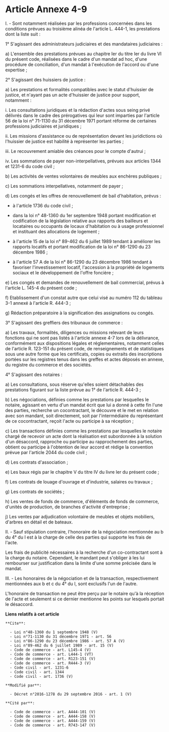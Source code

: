 # Article Annexe 4-9

I. - Sont notamment réalisées par les professions concernées dans les conditions prévues au troisième alinéa de l'article L.
444-1, les prestations dont la liste suit : 

1° S'agissant des administrateurs judiciaires et des mandataires judiciaires : 

a) L'ensemble des prestations prévues au chapitre Ier du titre Ier du livre VI du présent code, réalisées dans le cadre d'un
mandat ad hoc, d'une procédure de conciliation, d'un mandat à l'exécution de l'accord ou d'une expertise ; 

2° S'agissant des huissiers de justice : 

a) Les prestations et formalités compatibles avec le statut d'huissier de justice, et n'ayant pas un acte d'huissier de
justice pour support, notamment : 

i. Les consultations juridiques et la rédaction d'actes sous seing privé délivrés dans le cadre des prérogatives qui leur
sont imparties par l'article 56 de la loi n° 71-1130 du 31 décembre 1971 portant réforme de certaines professions judiciaires
et juridiques ; 

ii. Les missions d'assistance ou de représentation devant les juridictions où l'huissier de justice est habilité à
représenter les parties ; 

iii. Le recouvrement amiable des créances pour le compte d'autrui ; 

iv. Les sommations de payer non-interpellatives, prévues aux articles 1344 et 1231-6 du code civil ; 

b) Les activités de ventes volontaires de meubles aux enchères publiques ; 

c) Les sommations interpellatives, notamment de payer ; 

d) Les congés et les offres de renouvellement de bail d'habitation, prévus :

- à l'article 1736 du code civil ;

- dans la loi n° 48-1360 du 1er septembre 1948 portant modification et codification de la législation relative aux rapports
des bailleurs et locataires ou occupants de locaux d'habitation ou à usage professionnel et instituant des allocations de
logement ;

- à l'article 15 de la loi n° 89-462 du 6 juillet 1989 tendant à améliorer les rapports locatifs et portant modification de
la loi n° 86-1290 du 23 décembre 1986 ;

- à l'article 57 A de la loi n° 86-1290 du 23 décembre 1986 tendant à favoriser l'investissement locatif, l'accession à la
propriété de logements sociaux et le développement de l'offre foncière ; 

e) Les congés et demandes de renouvellement de bail commercial, prévus à l'article L. 145-4 du présent code ; 

f) Etablissement d'un constat autre que celui visé au numéro 112 du tableau 3-1 annexé à l'article R. 444-3 ; 

g) Rédaction préparatoire à la signification des assignations ou congés. 

3° S'agissant des greffiers des tribunaux de commerce : 

a) Les travaux, formalités, diligences ou missions relevant de leurs fonctions qui ne sont pas listés à l'article annexe 4-7
lors de la délivrance, conformément aux dispositions légales et réglementaires, notamment celles de l'article R. 123-151 du
présent code, de renseignements et de statistiques sous une autre forme que les certificats, copies ou extraits des
inscriptions portées sur les registres tenus dans les greffes et actes déposés en annexe, du registre du commerce et des
sociétés. 

4° S'agissant des notaires : 

a) Les consultations, sous réserve qu'elles soient détachables des prestations figurant sur la liste prévue au 1° de
l'article R. 444-3 ; 

b) Les négociations, définies comme les prestations par lesquelles le notaire, agissant en vertu d'un mandat écrit que lui a
donné à cette fin l'une des parties, recherche un cocontractant, le découvre et le met en relation avec son mandant, soit
directement, soit par l'intermédiaire du représentant de ce cocontractant, reçoit l'acte ou participe à sa réception ; 

c) Les transactions définies comme les prestations par lesquelles le notaire chargé de recevoir un acte dont la réalisation
est subordonnée à la solution d'un désaccord, rapproche ou participe au rapprochement des parties, obtient ou participe à
l'obtention de leur accord et rédige la convention prévue par l'article 2044 du code civil ; 

d) Les contrats d'association ; 

e) Les baux régis par le chapitre V du titre IV du livre Ier du présent code ; 

f) Les contrats de louage d'ouvrage et d'industrie, salaires ou travaux ; 

g) Les contrats de sociétés ; 

h) Les ventes de fonds de commerce, d'éléments de fonds de commerce, d'unités de production, de branches d'activité
d'entreprise ; 

j) Les ventes par adjudication volontaire de meubles et objets mobiliers, d'arbres en détail et de bateaux. 

II. - Sauf stipulation contraire, l'honoraire de la négociation mentionnée au b du 4° du I est à la charge de celle des
parties qui supporte les frais de l'acte. 

Les frais de publicité nécessaires à la recherche d'un co-contractant sont à la charge du notaire. Cependant, le mandant peut
s'obliger à les lui rembourser sur justification dans la limite d'une somme précisée dans le mandat. 

III. - Les honoraires de la négociation et de la transaction, respectivement mentionnées aux b et c du 4° du I, sont
exclusifs l'un de l'autre. 

L'honoraire de transaction ne peut être perçu par le notaire qu'à la réception de l'acte et seulement si ce dernier mentionne
les points sur lesquels portait le désaccord.

**Liens relatifs à cet article**

	**Cite**:

	  - Loi n°48-1360 du 1 septembre 1948 (V)
	  - Loi n°71-1130 du 31 décembre 1971 - art. 56
	  - Loi n°86-1290 du 23 décembre 1986 - art. 57 A (V)
	  - Loi n°89-462 du 6 juillet 1989 - art. 15 (V)
	  - Code de commerce - art. L145-4 (V)
	  - Code de commerce - art. L444-1 (VT)
	  - Code de commerce - art. R123-151 (V)
	  - Code de commerce - art. R444-3 (V)
	  - Code civil - art. 1231-6
	  - Code civil - art. 1344
	  - Code civil - art. 1736 (V)

	**Modifié par**:

	  - Décret n°2016-1278 du 29 septembre 2016 - art. 1 (V)

	**Cité par**:

	  - Code de commerce - art. A444-101 (V)
	  - Code de commerce - art. A444-158 (V)
	  - Code de commerce - art. A444-159 (V)
	  - Code de commerce - art. R743-147 (V)

